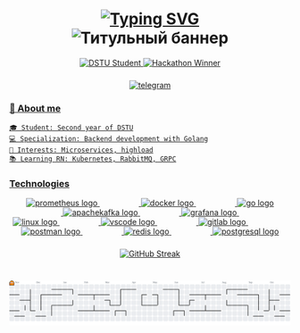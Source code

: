 <!-- Анимированный титульный баннер -->
<h1 align="center"> 
  <a href="https://git.io/typing-svg">
    <img src="https://readme-typing-svg.demolab.com?font=Fira+Code&weight=600&size=35&duration=3000&pause=500&color=27A0F7&center=true&vCenter=true&width=500&height=60&lines=Hi;I+build;On" alt="Typing SVG">
  </a>

<div align="center">
  <img src="https://readme-typing-svg.demolab.com?font=Fira+Code&size=30&duration=3000&pause=500&color=27A0F7&center=true&vCenter=true&width=800&height=50&lines=I'm+Filipp;Microservices;Golang;" alt="Титульный баннер">
</div>
</h1>


<div align="center"> 
  <a href="ссылка-на-сертификат"> <img src="https://img.shields.io/badge/DSTU-%20Student-blue?style=for-the-badge&logo=amazonaws" alt="DSTU Student" /> </a> 
  <a href="ссылка-на-хакатон"> <img src="https://img.shields.io/badge/Hackathon-Winner-9cf?style=for-the-badge" alt="Hackathon Winner" /> </a> 
</div>

###

<!-- Анимированные иконки контактов -->
<div align="center">
  <a href="https://t.me/c0dys" target="_blank">
    <img src="https://img.shields.io/badge/Telegram-2CA5E0?style=for-the-badge&logo=telegram&logoColor=white" height="30" alt="telegram"  />
</div>

###



### 🤝 About me

```text
🎓 Student: Second year of DSTU
💻 Specialization: Backend development with Golang
🚀 Interests: Microservices, highload
📚 Learning RN: Kubernetes, RabbitMQ, GRPC
```

### Technologies


<div align="center">
  <img src="https://cdn.jsdelivr.net/gh/devicons/devicon/icons/prometheus/prometheus-original.svg" height="60" alt="prometheus logo"  />
  <img width="70" />
  <img src="https://cdn.simpleicons.org/docker/2496ED" height="60" alt="docker logo"  />
  <img width="70" />
  <img src="https://cdn.simpleicons.org/go/00ADD8" height="60" alt="go logo"  />
  <img width="70" />
  <img src="https://cdn.simpleicons.org/apachekafka/231F20" height="60" alt="apachekafka logo"  />
  <img width="70" />
  <img src="https://cdn.jsdelivr.net/gh/devicons/devicon/icons/grafana/grafana-original.svg" height="60" alt="grafana logo"  />
  <img width="70" />
  <img src="https://cdn.jsdelivr.net/gh/devicons/devicon/icons/linux/linux-original.svg" height="60" alt="linux logo"  />
  <img width="70" />
  <img src="https://cdn.jsdelivr.net/gh/devicons/devicon/icons/vscode/vscode-original.svg" height="60" alt="vscode logo"  />
  <img width="70" />
  <img src="https://cdn.jsdelivr.net/gh/devicons/devicon/icons/gitlab/gitlab-original.svg" height="60" alt="gitlab logo"  />
  <img width="70" />
  <img src="https://skillicons.dev/icons?i=postman" height="60" alt="postman logo"  />
  <img width="70" />
  <img src="https://cdn.jsdelivr.net/gh/devicons/devicon/icons/redis/redis-original.svg" height="60" alt="redis logo"  />
  <img width="70" />
  <img src="https://skillicons.dev/icons?i=postgres" height="60" alt="postgresql logo"  />
</div>

###


<div align="center">
  <img src="https://streak-stats.demolab.com?user=immxrtalbeast&theme=react&border_radius=5&mode=weekly" alt="GitHub Streak" /> 
</div>

###

<br clear="both">
<picture>
  <source media="(prefers-color-scheme: dark)" srcset="https://raw.githubusercontent.com/immxrtalbeast/immxrtalbeast/output/pacman-contribution-graph-dark.svg">
  <source media="(prefers-color-scheme: light)" srcset="https://raw.githubusercontent.com/immxrtalbeast/immxrtalbeast/output/pacman-contribution-graph.svg">
  <img alt="Pac-Man contribution graph" src="https://raw.githubusercontent.com/immxrtalbeast/immxrtalbeast/output/pacman-contribution-graph.svg">
</picture>

###

<!--START_SECTION:waka-->









<!--END_SECTION:waka-->
